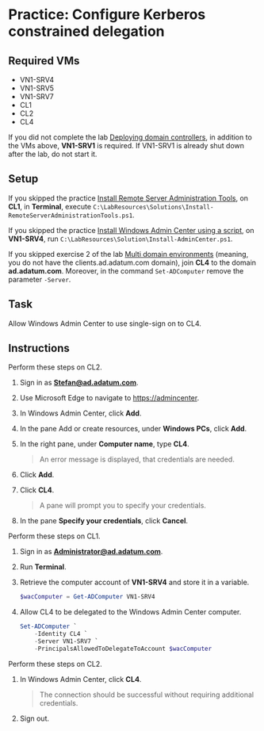 # Practice: Configure Kerberos constrained delegation

## Required VMs

* VN1-SRV4
* VN1-SRV5
* VN1-SRV7
* CL1
* CL2
* CL4

If you did not complete the lab [Deploying domain controllers](Deploying-domain-controllers.md), in addition to the VMs above, **VN1-SRV1** is required. If VN1-SRV1 is already shut down after the lab, do not start it.

## Setup

If you skipped the practice [Install Remote Server Administration Tools](Practices/Install-Remote-Server-Administration-Tools.md), on **CL1**, in **Terminal**, execute ````C:\LabResources\Solutions\Install-RemoteServerAdministrationTools.ps1````.

If you skipped the practice [Install Windows Admin Center using a script](Install-Windows-Admin-Center-using-a-script.md), on **VN1-SRV4**, run ````C:\LabResources\Solution\Install-AdminCenter.ps1````.

If you skipped exercise 2 of the lab [Multi domain environments](../Labs/Multi-domain-environments.md#exercise-2-deploy-a-child-domain) (meaning, you do not have the clients.ad.adatum.com domain),  join **CL4** to the domain **ad.adatum.com**. Moreover, in the command ````Set-ADComputer```` remove the parameter ````-Server````.

## Task

Allow Windows Admin Center to use single-sign on to CL4.

## Instructions

Perform these steps on CL2.

1. Sign in as **Stefan@ad.adatum.com**.
1. Use Microsoft Edge to navigate to <https://admincenter>.
1. In Windows Admin Center, click **Add**.
1. In the pane Add or create resources, under **Windows PCs**, click **Add**.
1. In the right pane, under **Computer name**, type **CL4**.

    > An error message is displayed, that credentials are needed.

1. Click **Add**.
1. Click **CL4**.

    > A pane will prompt you to specify your credentials.

1. In the pane **Specify your credentials**, click **Cancel**.

Perform these steps on CL1.

1. Sign in as **Administrator@ad.adatum.com**.
1. Run **Terminal**.
1. Retrieve the computer account of **VN1-SRV4** and store it in a variable.

    ````powershell
    $wacComputer = Get-ADComputer VN1-SRV4
    ````

1. Allow CL4 to be delegated to the Windows Admin Center computer.

    ````powershell
    Set-ADComputer `
        -Identity CL4 `
        -Server VN1-SRV7 `
        -PrincipalsAllowedToDelegateToAccount $wacComputer
    ````

Perform these steps on CL2.

1. In Windows Admin Center, click **CL4**.

    > The connection should be successful without requiring additional credentials.

1. Sign out.
